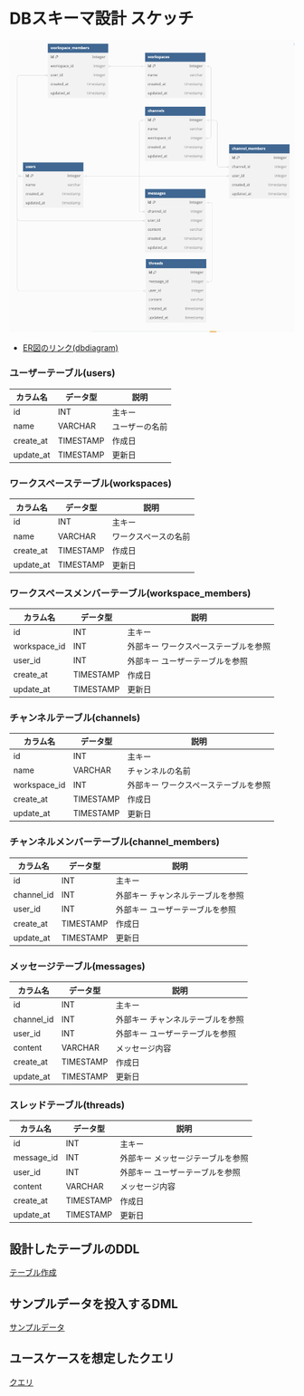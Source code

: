 # DBスキーマ設計 スケッチ
![ER図](../db_modeling_2/image/ERD.png)

- [ER図のリンク(dbdiagram)](https://dbdiagram.io/d/ChatTool-6670a126a179551be6186911)

### ユーザーテーブル(users)
| カラム名      | データ型  | 説明                    |
|--------------|----------|------------------------|
| id           | INT      | 主キー                  |
| name         | VARCHAR  | ユーザーの名前   |
| create_at    | TIMESTAMP| 作成日         |
| update_at    | TIMESTAMP| 更新日         |

### ワークスペーステーブル(workspaces)
| カラム名      | データ型   | 説明                   |
|--------------|----------|------------------------|
| id           | INT      | 主キー                 |
| name         | VARCHAR  | ワークスペースの名前   |
| create_at    | TIMESTAMP| 作成日         |
| update_at    | TIMESTAMP| 更新日         |

### ワークスペースメンバーテーブル(workspace_members)
| カラム名      | データ型   | 説明                   |
|--------------|------------|----------------------|
| id           | INT        | 主キー                 |
| workspace_id | INT        | 外部キー ワークスペーステーブルを参照 |
| user_id      | INT        | 外部キー ユーザーテーブルを参照      |
| create_at    | TIMESTAMP   | 作成日         |
| update_at    | TIMESTAMP   | 更新日         |

### チャンネルテーブル(channels)
| カラム名      | データ型   | 説明                   |
|--------------|----------|------------------------|
| id           | INT      | 主キー                 |
| name         | VARCHAR  | チャンネルの名前   |
| workspace_id | INT      | 外部キー ワークスペーステーブルを参照 |
| create_at    | TIMESTAMP| 作成日         |
| update_at    | TIMESTAMP| 更新日         |


### チャンネルメンバーテーブル(channel_members)
| カラム名      | データ型   | 説明                   |
|--------------|------------|----------------------|
| id           | INT        | 主キー                 |
| channel_id   | INT        | 外部キー チャンネルテーブルを参照 |
| user_id      | INT        | 外部キー ユーザーテーブルを参照   |
| create_at    | TIMESTAMP   | 作成日         |
| update_at    | TIMESTAMP   | 更新日         |

### メッセージテーブル(messages)
| カラム名      | データ型   | 説明                   |
|--------------|------------|----------------------|
| id           | INT        | 主キー                 |
| channel_id   | INT        | 外部キー チャンネルテーブルを参照 |
| user_id      | INT        | 外部キー ユーザーテーブルを参照   |
| content      | VARCHAR    | メッセージ内容         |
| create_at    | TIMESTAMP   | 作成日         |
| update_at    | TIMESTAMP   | 更新日         |

### スレッドテーブル(threads)
| カラム名      | データ型   | 説明                   |
|--------------|------------|----------------------|
| id           | INT        | 主キー                 |
| message_id   | INT        | 外部キー メッセージテーブルを参照 |
| user_id      | INT        | 外部キー ユーザーテーブルを参照   |
| content      | VARCHAR    | メッセージ内容         |
| create_at    | TIMESTAMP   | 作成日         |
| update_at    | TIMESTAMP   | 更新日         |


## 設計したテーブルのDDL
[テーブル作成](../db_modeling_2/mysql/script/DDL.sql)

## サンプルデータを投入するDML
[サンプルデータ](../db_modeling_2/mysql/script/DML.sql)

## ユースケースを想定したクエリ
[クエリ](../db_modeling_2/mysql/script/query.sql)
